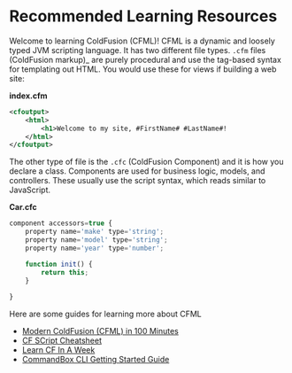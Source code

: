 # Recommended Learning Resources

Welcome to learning ColdFusion (CFML)!  CFML is a dynamic and loosely typed JVM scripting language.  It has two different file types. `.cfm` files (ColdFusion markup)_ are purely procedural and use the tag-based syntax for templating out HTML.  You would use these for views if building a web site:

**index.cfm**

```xml
<cfoutput>
	<html>
		<h1>Welcome to my site, #FirstName# #LastName#!
	</html>
</cfoutput>
```

The other type of file is the `.cfc` (ColdFusion Component) and it is how you declare a class.  Components are used for business logic, models, and controllers.  These usually use the script syntax, which reads similar to JavaScript.

**Car.cfc**

```js
component accessors=true {
	property name='make' type='string';
	property name='model' type='string';
	property name='year' type='number';

	function init() {
		return this;
	}
 
}
```

Here are some guides for learning more about CFML
 
* [Modern ColdFusion (CFML) in 100 Minutes](https://modern-cfml.ortusbooks.com/)
* [CF SCript Cheatsheet](http://www.petefreitag.com/cheatsheets/coldfusion/cfscript/)
* [Learn CF In A Week](http://www.learncfinaweek.com/)
* [CommandBox CLI Getting Started Guide](https://commandbox.ortusbooks.com/getting-started-guide)

